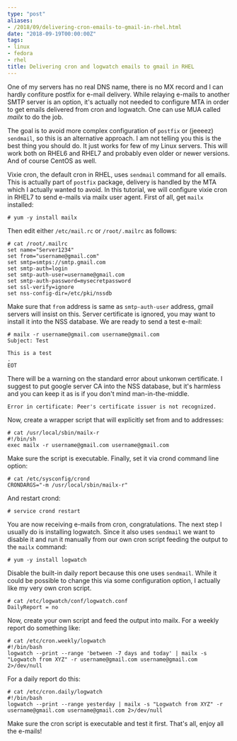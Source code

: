 ```yaml
---
type: "post"
aliases:
- /2018/09/delivering-cron-emails-to-gmail-in-rhel.html
date: "2018-09-19T00:00:00Z"
tags:
- linux
- fedora
- rhel
title: Delivering cron and logwatch emails to gmail in RHEL
---
```


One of my servers has no real DNS name, there is no MX record and I can hardly
confiture postfix for e-mail delivery. While relaying e-mails to another SMTP
server is an option, it's actually not needed to configure MTA in order to get
emails delivered from cron and logwatch. One can use MUA called *mailx* to do
the job.

The goal is to avoid more complex configuration of `postfix` or (jeeeez)
`sendmail`, so this is an alternative approach. I am not telling you this is
the best thing you should do. It just works for few of my Linux servers. This
will work both on RHEL6 and RHEL7 and probably even older or newer versions.
And of course CentOS as well.

Vixie cron, the default cron in RHEL, uses `sendmail` command for all emails.
This is actually part of `postfix` package, delivery is handled by the MTA
which I actually wanted to avoid. In this tutorial, we will configure vixie
cron in RHEL7 to send e-mails via mailx user agent. First of all, get `mailx`
installed:

    # yum -y install mailx

Then edit either `/etc/mail.rc` or `/root/.mailrc` as follows:

    # cat /root/.mailrc
    set name="Server1234"
    set from="username@gmail.com"
    set smtp=smtps://smtp.gmail.com
    set smtp-auth=login
    set smtp-auth-user=username@gmail.com
    set smtp-auth-password=mysecretpassword
    set ssl-verify=ignore
    set nss-config-dir=/etc/pki/nssdb

Make sure that `from` address is same as `smtp-auth-user` address, gmail
servers will insist on this. Server certificate is ignored, you may want to
install it into the NSS database. We are ready to send a test e-mail:

    # mailx -r username@gmail.com username@gmail.com
    Subject: Test

    This is a test
    .
    EOT

There will be a warning on the standard error about unkonwn certificate. I
suggest to put google server CA into the NSS database, but it's harmless and
you can keep it as is if you don't mind man-in-the-middle.

    Error in certificate: Peer's certificate issuer is not recognized.

Now, create a wrapper script that will explicitly set from and to addresses:

    # cat /usr/local/sbin/mailx-r
    #!/bin/sh
    exec mailx -r username@gmail.com username@gmail.com

Make sure the script is executable. Finally, set it via crond command line
option:

    # cat /etc/sysconfig/crond
    CRONDARGS="-m /usr/local/sbin/mailx-r"

And restart crond:

    # service crond restart

You are now receiving e-mails from cron, congratulations. The next step I
usually do is installing logwatch. Since it also uses `sendmail` we want to
disable it and run it manually from our own cron script feeding the output to
the `mailx` command:

    # yum -y install logwatch

Disable the built-in daily report because this one uses `sendmail`. While it
could be possible to change this via some configuration option, I actually like
my very own cron script.

    # cat /etc/logwatch/conf/logwatch.conf
    DailyReport = no

Now, create your own script and feed the output into mailx. For a weekly report
do something like:

    # cat /etc/cron.weekly/logwatch
    #!/bin/bash
    logwatch --print --range 'between -7 days and today' | mailx -s "Logwatch from XYZ" -r username@gmail.com username@gmail.com 2>/dev/null

For a daily report do this:

    # cat /etc/cron.daily/logwatch
    #!/bin/bash
    logwatch --print --range yesterday | mailx -s "Logwatch from XYZ" -r username@gmail.com username@gmail.com 2>/dev/null

Make sure the cron script is executable and test it first. That's all, enjoy
all the e-mails!
